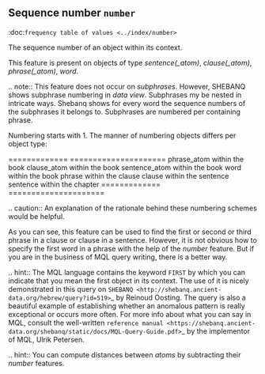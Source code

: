 Sequence number ``number``
-------------------------------------------------
:doc:`frequency table of values <../index/number>`

The sequence number of an object within its context.

This feature is present on objects of type *sentence(_atom)*, *clause(_atom)*, *phrase(_atom)*, *word*.


.. note::
    This feature does not occur on *subphrases*.
    However, SHEBANQ shows subphrase numbering in *data view*. 
    Subphrases my be nested in intricate ways. 
    Shebanq shows for every word the sequence numbers of the subphrases it belongs to.
    Subphrases are numbered per containing phrase.

Numbering starts with 1.
The manner of numbering objects differs per object type:

============= =====================
phrase_atom   within the book
clause_atom   within the book
sentence_atom within the book
word          within the book
phrase        within the clause
clause        within the sentence
sentence      within the chapter
============= =====================

.. caution::
    An explanation of the rationale behind these numbering schemes would be helpful.

As you can see, this feature can be used to find the first or second or third phrase in a clause or clause in a sentence.
However, it is not obvious how to specify the first word in a phrase with the help of the *number* feature.
But if you are in the business of MQL query writing, there is a better way.

.. hint::
    The MQL language contains the keyword ``FIRST`` by which you can indicate that you mean the first object
    in its context. The use of it is nicely demonstrated in this query on 
    `SHEBANQ <http://shebanq.ancient-data.org/hebrew/query?id=519>`_ by Reinoud Oosting. The query is also a beautiful
    example of establishing whether an anomalous pattern is really exceptional or occurs more often.
    For more info about what you can say in MQL, consult the well-written
    `reference manual <https://shebanq.ancient-data.org/shebanq/static/docs/MQL-Query-Guide.pdf>`_
    by the implementor of MQL, Ulrik Petersen.

.. hint::
    You can compute distances between *atoms* by subtracting their *number* features.
